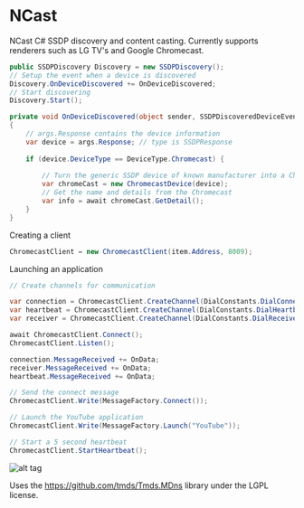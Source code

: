 NCast
=====

NCast C# SSDP discovery and content casting. Currently supports renderers such as LG TV's and Google Chromecast.

```c#
public SSDPDiscovery Discovery = new SSDPDiscovery();
// Setup the event when a device is discovered
Discovery.OnDeviceDiscovered += OnDeviceDiscovered;
// Start discovering
Discovery.Start();
```
```c#
private void OnDeviceDiscovered(object sender, SSDPDiscoveredDeviceEventArgs args)
{
    // args.Response contains the device information
    var device = args.Response; // type is SSDPResponse
    
    if (device.DeviceType == DeviceType.Chromecast) {
        
        // Turn the generic SSDP device of known manufacturer into a Chromecast specific device
        var chromeCast = new ChromecastDevice(device);
        // Get the name and details from the Chromecast
        var info = await chromeCast.GetDetail();
    }
}
```

Creating a client
```c#
ChromecastClient = new ChromecastClient(item.Address, 8009);
```

Launching an application
```c#
// Create channels for communication

var connection = ChromecastClient.CreateChannel(DialConstants.DialConnectionUrn);
var heartbeat = ChromecastClient.CreateChannel(DialConstants.DialHeartbeatUrn);
var receiver = ChromecastClient.CreateChannel(DialConstants.DialReceiverUrn);

await ChromecastClient.Connect();
ChromecastClient.Listen();

connection.MessageReceived += OnData;
receiver.MessageReceived += OnData;
heartbeat.MessageReceived += OnData;

// Send the connect message
ChromecastClient.Write(MessageFactory.Connect());

// Launch the YouTube application
ChromecastClient.Write(MessageFactory.Launch("YouTube"));

// Start a 5 second heartbeat
ChromecastClient.StartHeartbeat();
```


![alt tag](http://i.imgur.com/XalK9X9.png)

Uses the https://github.com/tmds/Tmds.MDns library under the LGPL license.

